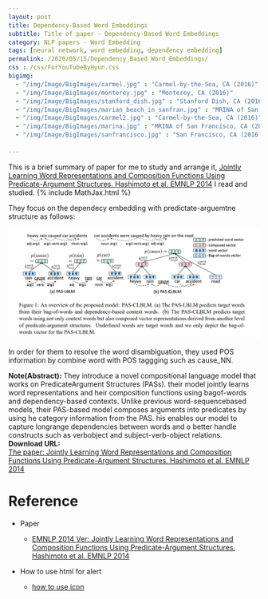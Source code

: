 ```yaml
---
layout: post
title: Dependency-Based Word Embeddings
subtitle: Title of paper - Dependency-Based Word Embeddings
category: NLP papers - Word Embedding
tags: [neural network, word embedding, dependency embedding]
permalink: /2020/05/15/Dependency_Based_Word_Embeddings/
css : /css/ForYouTubeByHyun.css
bigimg: 
  - "/img/Image/BigImages/carmel.jpg" : "Carmel-by-the-Sea, CA (2016)"
  - "/img/Image/BigImages/monterey.jpg" : "Monterey, CA (2016)"
  - "/img/Image/BigImages/stanford_dish.jpg" : "Stanford Dish, CA (2016)"
  - "/img/Image/BigImages/marian_beach_in_sanfran.jpg" : "MRINA of San Francisco, CA (2016)"
  - "/img/Image/BigImages/carmel2.jpg" : "Carmel-by-the-Sea, CA (2016)"
  - "/img/Image/BigImages/marina.jpg" : "MRINA of San Francisco, CA (2016)"
  - "/img/Image/BigImages/sanfrancisco.jpg" : "San Francisco, CA (2016)"
  
---
```


This is a brief summary of paper for me to study and arrange it, [Jointly Learning Word Representations and Composition Functions Using Predicate-Argument Structures. Hashimoto et al. EMNLP 2014](https://www.aclweb.org/anthology/D14-1163/) I read and studied. 
{% include MathJax.html %}

They focus on the dependecy embedding with predictate-arguemtne structure as follows:

![Hashimoto et al. EMNLP 2014](/img/Image/NaturalLanguageProcessing/NLPLabs/Paper_Investigation/Word2Vec/2020-06-12-Jointly_Learning_Word_Representations_and_Composition_Functions_Using_Predicate-Argument_Structures/predict_argument_structure1.PNG)

In order for them to resolve the word disambiguation, they used POS information by combine word with POS taggging such as cause_NN.

<div class="alert alert-info" role="alert"><i class="fa fa-info-circle"></i> <b>Note(Abstract): </b>
They introduce a novel compositional language model that works on PredicateArgument Structures (PASs). their model jointly learns word representations and heir composition functions using bagof-words and dependency-based contexts. Unlike previous word-sequencebased models, their PAS-based model composes arguments into predicates by using he category information from the PAS. his enables our model to capture longrange dependencies between words and o better handle constructs such as verbobject and subject-verb-object relations.
</div>
    
<div class="alert alert-success" role="alert"><i class="fa fa-paperclip fa-lg"></i> <b>Download URL: </b><br>
  <a href="https://www.aclweb.org/anthology/D14-1163/">The paper: Jointly Learning Word Representations and Composition Functions Using Predicate-Argument Structures. Hashimoto et al. EMNLP 2014</a>
</div>

# Reference 

- Paper 
  - [EMNLP 2014 Ver: Jointly Learning Word Representations and Composition Functions Using Predicate-Argument Structures. Hashimoto et al. EMNLP 2014](https://www.aclweb.org/anthology/D14-1163/)
  
- How to use html for alert
  - [how to use icon](http://idratherbewriting.com/documentation-theme-jekyll/mydoc_icons.html)
    






















































